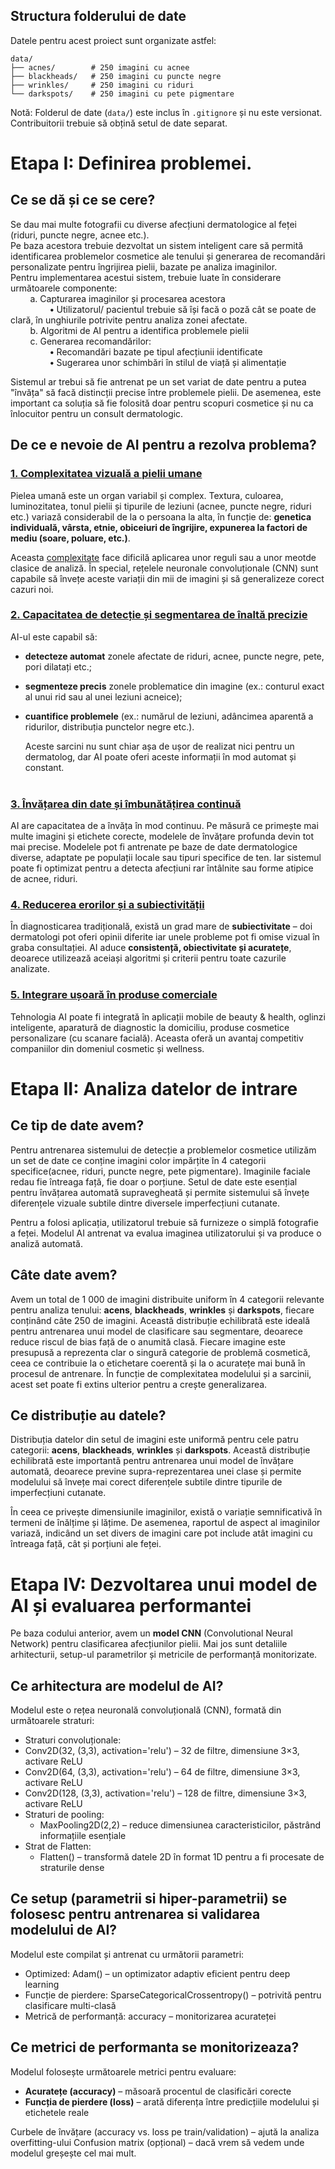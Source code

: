 ## Structura folderului de date

Datele pentru acest proiect sunt organizate astfel:

```
data/
├── acnes/        # 250 imagini cu acnee
├── blackheads/   # 250 imagini cu puncte negre
├── wrinkles/     # 250 imagini cu riduri
└── darkspots/    # 250 imagini cu pete pigmentare
```

Notă: Folderul de date (`data/`) este inclus în `.gitignore` și nu este versionat. Contribuitorii trebuie să obțină setul de date separat.

# Etapa I: Definirea problemei.

## Ce se dă și ce se cere?

Se dau mai multe fotografii cu diverse afecțiuni dermatologice al feței (riduri, puncte negre, acnee etc.).  
Pe baza acestora trebuie dezvoltat un sistem inteligent care să permită identificarea problemelor cosmetice ale tenului și generarea de recomandări personalizate pentru îngrijirea pielii,
bazate pe analiza imaginilor.<br>
Pentru implementarea acestui sistem, trebuie luate în considerare următoarele componente: <br>
&nbsp;&nbsp;&nbsp;&nbsp;&nbsp;&nbsp;&nbsp;&nbsp;a. Capturarea imaginilor și procesarea acestora <br>
&nbsp;&nbsp;&nbsp;&nbsp;&nbsp;&nbsp;&nbsp;&nbsp;&nbsp;&nbsp;&nbsp;&nbsp;&nbsp;&nbsp;&nbsp;&nbsp;**•** Utilizatorul/ pacientul trebuie să își facă o poză cât se poate de clară, în unghiurile potrivite pentru analiza zonei afectate. <br>
&nbsp;&nbsp;&nbsp;&nbsp;&nbsp;&nbsp;&nbsp;&nbsp;b. Algoritmi de AI pentru a identifica problemele pielii <br>
&nbsp;&nbsp;&nbsp;&nbsp;&nbsp;&nbsp;&nbsp;&nbsp;c. Generarea recomandărilor:<br>
&nbsp;&nbsp;&nbsp;&nbsp;&nbsp;&nbsp;&nbsp;&nbsp;&nbsp;&nbsp;&nbsp;&nbsp;&nbsp;&nbsp;&nbsp;&nbsp;**•** Recomandări bazate pe tipul afecțiunii identificate<br>
&nbsp;&nbsp;&nbsp;&nbsp;&nbsp;&nbsp;&nbsp;&nbsp;&nbsp;&nbsp;&nbsp;&nbsp;&nbsp;&nbsp;&nbsp;&nbsp;**•** Sugerarea unor schimbări în stilul de viață și alimentație

Sistemul ar trebui să fie antrenat pe un set variat de date pentru a putea "învăța" să facă distincții precise între problemele pielii.
De asemenea, este important ca soluția să fie folosită doar pentru scopuri cosmetice și nu ca înlocuitor pentru un consult dermatologic.

## De ce e nevoie de AI pentru a rezolva problema?

### <ins>1. Complexitatea vizuală a pielii umane</ins>

Pielea umană este un organ variabil și complex. Textura, culoarea, luminozitatea, tonul pielii și tipurile de leziuni (acnee, puncte negre, riduri etc.) variază considerabil de la o persoana la alta, în funcție de: **genetica individuală, vârsta, etnie, obiceiuri de îngrijire, expunerea la factori de mediu (soare, poluare, etc.)**.

Aceasta <ins>complexitate</ins> face dificilă aplicarea unor reguli sau a unor meotde clasice de analiză. În special, rețelele neuronale convoluționale (CNN) sunt capabile să învețe aceste variații din mii de imagini și să generalizeze corect cazuri noi.

### <ins>2. Capacitatea de detecție și segmentarea de înaltă precizie</ins>

AI-ul este capabil să:

- **detecteze automat** zonele afectate de riduri, acnee, puncte negre, pete, pori dilatați etc.;
- **segmenteze precis** zonele problematice din imagine (ex.: conturul exact al unui rid sau al unei leziuni acneice);
- **cuantifice problemele** (ex.: numărul de leziuni, adâncimea aparentă a ridurilor, distribuția punctelor negre etc.).

  Aceste sarcini nu sunt chiar așa de ușor de realizat nici pentru un dermatolog, dar AI poate oferi aceste informații în mod automat și constant.
  <br> <br>

### <ins>3. Învățarea din date și îmbunătățirea continuă </ins>

AI are capacitatea de a învăța în mod continuu. Pe măsură ce primește mai multe imagini și etichete corecte, modelele de învățare profunda devin tot mai precise. Modelele pot fi antrenate pe baze de date dermatologice diverse, adaptate pe populații locale sau tipuri specifice de ten. Iar sistemul poate fi optimizat pentru a detecta afecțiuni rar întâlnite sau forme atipice de acnee, riduri.

### <ins>4. Reducerea erorilor și a subiectivității </ins>

În diagnosticarea tradițională, există un grad mare de **subiectivitate** – doi dermatologi pot oferi opinii diferite iar unele probleme pot fi omise vizual în graba consultației. AI aduce **consistență, obiectivitate și acuratețe**, deoarece utilizează aceiași algoritmi și criterii pentru toate cazurile analizate.

### <ins>5. Integrare ușoară în produse comerciale </ins>

Tehnologia AI poate fi integrată în aplicații mobile de beauty & health, oglinzi inteligente, aparatură de diagnostic la domiciliu, produse cosmetice personalizare (cu scanare facială). Aceasta oferă un avantaj competitiv companiilor din domeniul cosmetic și wellness.

# Etapa II: Analiza datelor de intrare

## Ce tip de date avem?

Pentru antrenarea sistemului de detecție a problemelor cosmetice utilizăm un set de date ce conține imagini color impărțite în 4 categorii specifice(acnee, riduri, puncte negre, pete pigmentare). Imaginile faciale redau fie întreaga față, fie doar o porțiune. Setul de date este esențial pentru învățarea automată supravegheată și permite sistemului să învețe diferențele vizuale subtile dintre diversele imperfecțiuni cutanate.

Pentru a folosi aplicația, utilizatorul trebuie să furnizeze o simplă fotografie a feței. Modelul AI antrenat va evalua imaginea utilizatorului și va produce o analiză automată.

## Câte date avem?

Avem un total de 1 000 de imagini distribuite uniform în 4 categorii relevante pentru analiza tenului: **acens**, **blackheads**, **wrinkles** și **darkspots**, fiecare conținând câte 250 de imagini. Această distribuție echilibrată este ideală pentru antrenarea unui model de clasificare sau segmentare, deoarece reduce riscul de bias față de o anumită clasă. Fiecare imagine este presupusă a reprezenta clar o singură categorie de problemă cosmetică, ceea ce contribuie la o etichetare coerentă și la o acuratețe mai bună în procesul de antrenare. În funcție de complexitatea modelului și a sarcinii, acest set poate fi extins ulterior pentru a crește generalizarea.

## Ce distribuție au datele?

Distribuția datelor din setul de imagini este uniformă pentru cele patru categorii: **acens**, **blackheads**, **wrinkles** și **darkspots**. Această distribuție echilibrată este importantă pentru antrenarea unui model de învățare automată, deoarece previne supra-reprezentarea unei clase și permite modelului să învețe mai corect diferențele subtile dintre tipurile de imperfecțiuni cutanate.

În ceea ce privește dimensiunile imaginilor, există o variație semnificativă în termeni de înălțime și lățime. De asemenea, raportul de aspect al imaginilor variază, indicând un set divers de imagini care pot include atât imagini cu întreaga față, cât și porțiuni ale feței.

# Etapa IV: Dezvoltarea unui model de AI și evaluarea performantei

Pe baza codului anterior, avem un **model CNN** (Convolutional Neural Network) pentru clasificarea afecțiunilor pielii. Mai jos sunt detaliile arhitecturii, setup-ul parametrilor și metricile de performanță monitorizate.

## Ce arhitectura are modelul de AI?

Modelul este o rețea neuronală convoluțională (CNN), formată din următoarele straturi:

- Straturi convoluționale:
- Conv2D(32, (3,3), activation='relu') – 32 de filtre, dimensiune 3×3, activare ReLU
- Conv2D(64, (3,3), activation='relu') – 64 de filtre, dimensiune 3×3, activare ReLU
- Conv2D(128, (3,3), activation='relu') – 128 de filtre, dimensiune 3×3, activare ReLU
- Straturi de pooling:
  - MaxPooling2D(2,2) – reduce dimensiunea caracteristicilor, păstrând informațiile esențiale
- Strat de Flatten:
  - Flatten() – transformă datele 2D în format 1D pentru a fi procesate de straturile dense
    <br>

## Ce setup (parametrii si hiper-parametrii) se folosesc pentru antrenarea si validarea modelului de AI?

Modelul este compilat și antrenat cu următorii parametri:

- Optimized: Adam() – un optimizator adaptiv eficient pentru deep learning
- Funcție de pierdere: SparseCategoricalCrossentropy() – potrivită pentru clasificare multi-clasă
- Metrică de performanță: accuracy – monitorizarea acurateței

## Ce metrici de performanta se monitorizeaza?

Modelul folosește următoarele metrici pentru evaluare:

- **Acuratețe (accuracy)** – măsoară procentul de clasificări corecte
- **Funcția de pierdere (loss)** – arată diferența între predicțiile modelului și etichetele reale

Curbele de învățare (accuracy vs. loss pe train/validation) – ajută la analiza overfitting-ului Confusion matrix (opțional) – dacă vrem să vedem unde modelul greșește cel mai mult.
